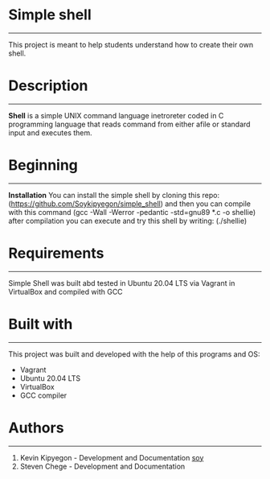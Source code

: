 # Simple shell
__________________________________________________________________________________________________
This project is meant to help students understand how to create their own shell.
# Description
__________________________________________________________________________________________________
**Shell** is a simple UNIX command language inetroreter coded in C programming language that reads command from either afile or standard input and executes them.
# Beginning
___________________________________________________________________________________________________
**Installation**
You can install the simple shell by cloning this repo:
(https://github.com/Soykipyegon/simple_shell)
and then you can compile with this command
(gcc -Wall -Werror -pedantic -std=gnu89 *.c -o shellie)
after compilation you can execute and try this shell by writing:
(./shellie)
# Requirements
___________________________________________________________________________________________________
Simple Shell was built abd tested in Ubuntu 20.04 LTS via Vagrant in VirtualBox and compiled with GCC
# Built with
___________________________________________________________________________________________________
This project was built and developed with the help of this programs and OS:
* Vagrant
* Ubuntu 20.04 LTS
* VirtualBox
* GCC compiler
# Authors
___________________________________________________________________________________________________
1. Kevin Kipyegon - Development and Documentation [soy](https://github.com/Soykipyegon)
2. Steven Chege - Development and Documentation
